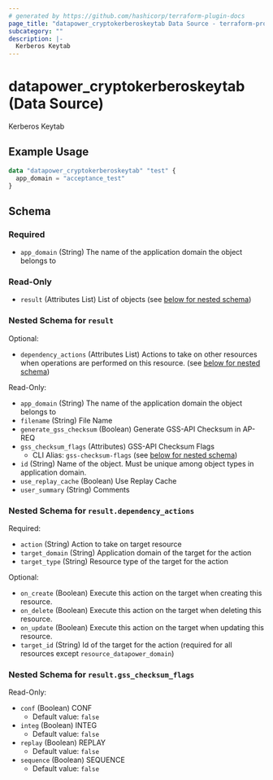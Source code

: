 ```yaml
---
# generated by https://github.com/hashicorp/terraform-plugin-docs
page_title: "datapower_cryptokerberoskeytab Data Source - terraform-provider-datapower"
subcategory: ""
description: |-
  Kerberos Keytab
---
```


# datapower_cryptokerberoskeytab (Data Source)

Kerberos Keytab

## Example Usage

```terraform
data "datapower_cryptokerberoskeytab" "test" {
  app_domain = "acceptance_test"
}
```

<!-- schema generated by tfplugindocs -->
## Schema

### Required

- `app_domain` (String) The name of the application domain the object belongs to

### Read-Only

- `result` (Attributes List) List of objects (see [below for nested schema](#nestedatt--result))

<a id="nestedatt--result"></a>
### Nested Schema for `result`

Optional:

- `dependency_actions` (Attributes List) Actions to take on other resources when operations are performed on this resource. (see [below for nested schema](#nestedatt--result--dependency_actions))

Read-Only:

- `app_domain` (String) The name of the application domain the object belongs to
- `filename` (String) File Name
- `generate_gss_checksum` (Boolean) Generate GSS-API Checksum in AP-REQ
- `gss_checksum_flags` (Attributes) GSS-API Checksum Flags
  - CLI Alias: `gss-checksum-flags` (see [below for nested schema](#nestedatt--result--gss_checksum_flags))
- `id` (String) Name of the object. Must be unique among object types in application domain.
- `use_replay_cache` (Boolean) Use Replay Cache
- `user_summary` (String) Comments

<a id="nestedatt--result--dependency_actions"></a>
### Nested Schema for `result.dependency_actions`

Required:

- `action` (String) Action to take on target resource
- `target_domain` (String) Application domain of the target for the action
- `target_type` (String) Resource type of the target for the action

Optional:

- `on_create` (Boolean) Execute this action on the target when creating this resource.
- `on_delete` (Boolean) Execute this action on the target when deleting this resource.
- `on_update` (Boolean) Execute this action on the target when updating this resource.
- `target_id` (String) Id of the target for the action (required for all resources except `resource_datapower_domain`)


<a id="nestedatt--result--gss_checksum_flags"></a>
### Nested Schema for `result.gss_checksum_flags`

Read-Only:

- `conf` (Boolean) CONF
  - Default value: `false`
- `integ` (Boolean) INTEG
  - Default value: `false`
- `replay` (Boolean) REPLAY
  - Default value: `false`
- `sequence` (Boolean) SEQUENCE
  - Default value: `false`
